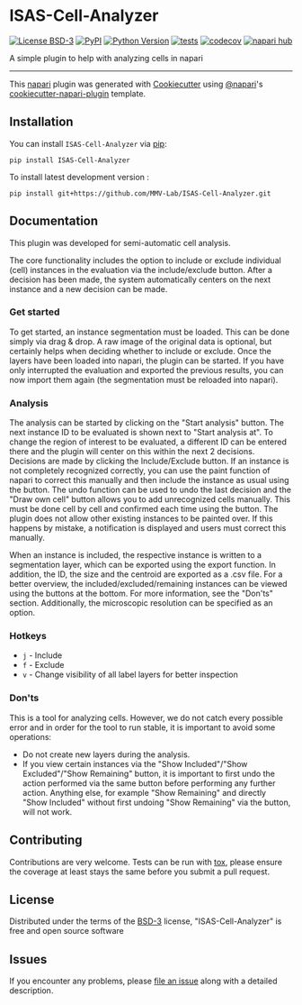 # ISAS-Cell-Analyzer

[![License BSD-3](https://img.shields.io/pypi/l/ISAS-Cell-Analyzer.svg?color=green)](https://github.com/MMV-Lab/ISAS-Cell-Analyzer/raw/main/LICENSE)
[![PyPI](https://img.shields.io/pypi/v/ISAS-Cell-Analyzer.svg?color=green)](https://pypi.org/project/ISAS-Cell-Analyzer)
[![Python Version](https://img.shields.io/pypi/pyversions/ISAS-Cell-Analyzer.svg?color=green)](https://python.org)
[![tests](https://github.com/MMV-Lab/ISAS-Cell-Analyzer/workflows/tests/badge.svg)](https://github.com/MMV-Lab/ISAS-Cell-Analyzer/actions)
[![codecov](https://codecov.io/gh/MMV-Lab/ISAS-Cell-Analyzer/branch/main/graph/badge.svg)](https://codecov.io/gh/MMV-Lab/ISAS-Cell-Analyzer)
[![napari hub](https://img.shields.io/endpoint?url=https://api.napari-hub.org/shields/ISAS-Cell-Analyzer)](https://napari-hub.org/plugins/ISAS-Cell-Analyzer)

A simple plugin to help with analyzing cells in napari

----------------------------------

This [napari] plugin was generated with [Cookiecutter] using [@napari]'s [cookiecutter-napari-plugin] template.

<!--
Don't miss the full getting started guide to set up your new package:
https://github.com/napari/cookiecutter-napari-plugin#getting-started

and review the napari docs for plugin developers:
https://napari.org/stable/plugins/index.html
-->

## Installation

You can install `ISAS-Cell-Analyzer` via [pip]:

    pip install ISAS-Cell-Analyzer



To install latest development version :

    pip install git+https://github.com/MMV-Lab/ISAS-Cell-Analyzer.git


## Documentation

This plugin was developed for semi-automatic cell analysis.

The core functionality includes the option to include or exclude individual (cell) instances in the evaluation via the include/exclude button. After a decision has been made, the system automatically centers on the next instance and a new decision can be made.

### Get started

To get started, an instance segmentation must be loaded. This can be done simply via drag & drop. A raw image of the original data is optional, but certainly helps when deciding whether to include or exclude.
Once the layers have been loaded into napari, the plugin can be started.
If you have only interrupted the evaluation and exported the previous results, you can now import them again (the segmentation must be reloaded into napari). 

### Analysis

The analysis can be started by clicking on the "Start analysis" button. The next instance ID to be evaluated is shown next to "Start analysis at". To change the region of interest to be evaluated, a different ID can be entered there and the plugin will center on this within the next 2 decisions. Decisions are made by clicking the Include/Exclude button. If an instance is not completely recognized correctly, you can use the paint function of napari to correct this manually and then include the instance as usual using the button. The undo function can be used to undo the last decision and the "Draw own cell" button allows you to add unrecognized cells manually. This must be done cell by cell and confirmed each time using the button. The plugin does not allow other existing instances to be painted over. If this happens by mistake, a notification is displayed and users must correct this manually.

When an instance is included, the respective instance is written to a segmentation layer, which can be exported using the export function. In addition, the ID, the size and the centroid are exported as a .csv file. For a better overview, the included/excluded/remaining instances can be viewed using the buttons at the bottom. For more information, see the "Don'ts" section. Additionally, the microscopic resolution can be specified as an option.

### Hotkeys

- `j` - Include
- `f` - Exclude
- `v` - Change visibility of all label layers for better inspection

### Don'ts

This is a tool for analyzing cells. However, we do not catch every possible error and in order for the tool to run stable, it is important to avoid some operations:

- Do not create new layers during the analysis.
- If you view certain instances via the "Show Included"/"Show Excluded"/"Show Remaining" button, it is important to first undo the action performed via the same button before performing any further action. Anything else, for example "Show Remaining" and directly "Show Included" without first undoing "Show Remaining" via the button, will not work.

## Contributing

Contributions are very welcome. Tests can be run with [tox], please ensure
the coverage at least stays the same before you submit a pull request.

## License

Distributed under the terms of the [BSD-3] license,
"ISAS-Cell-Analyzer" is free and open source software

## Issues

If you encounter any problems, please [file an issue] along with a detailed description.

[napari]: https://github.com/napari/napari
[Cookiecutter]: https://github.com/audreyr/cookiecutter
[@napari]: https://github.com/napari
[MIT]: http://opensource.org/licenses/MIT
[BSD-3]: http://opensource.org/licenses/BSD-3-Clause
[GNU GPL v3.0]: http://www.gnu.org/licenses/gpl-3.0.txt
[GNU LGPL v3.0]: http://www.gnu.org/licenses/lgpl-3.0.txt
[Apache Software License 2.0]: http://www.apache.org/licenses/LICENSE-2.0
[Mozilla Public License 2.0]: https://www.mozilla.org/media/MPL/2.0/index.txt
[cookiecutter-napari-plugin]: https://github.com/napari/cookiecutter-napari-plugin

[file an issue]: https://github.com/MMV-Lab/ISAS-Cell-Analyzer/issues

[napari]: https://github.com/napari/napari
[tox]: https://tox.readthedocs.io/en/latest/
[pip]: https://pypi.org/project/pip/
[PyPI]: https://pypi.org/
